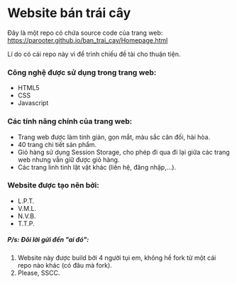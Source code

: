 # Website bán trái cây #
Đây là một repo có chứa source code của trang web: https://parooter.github.io/ban_trai_cay/Homepage.html

Lí do có cái repo này vì để trình chiếu đề tài cho thuận tiện. 

### Công nghệ được sử dụng trong trang web:
- HTML5
- CSS
- Javascript 

### Các tính năng chính của trang web:
- Trang web được làm tinh giản, gọn mắt, màu sắc cân đối, hài hòa.
- 40 trang chi tiết sản phẩm.
- Giỏ hàng sử dụng Session Storage, cho phép đi qua đi lại giữa các trang web nhưng vẫn giữ được giỏ hàng.
- Các trang linh tinh lặt vặt khác (liên hệ, đăng nhập,...).

### Website được tạo nên bởi:
- L.P.T.
- V.M.L.
- N.V.B.
- T.T.P.

##### P/s: Đôi lời gửi đến "ai đó":
1. Website này được build bởi 4 người tụi em, không hề fork từ một cái repo nào khác (có đâu mà fork).
2. Please, SSCC.
